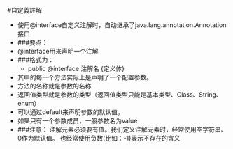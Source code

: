 #自定義註解
- 使用@interface自定义注解时，自动继承了java.lang.annotation.Annotation接口
- ###要点：
- @interface用来声明一个注解
- ###格式为：
  -  public @interface 注解名 {定义体}
 - 其中的每一个方法实际上是声明了一个配置参数。
 - 方法的名称就是参数的名称
 -  返回值类型就是参数的类型（返回值类型只能是基本类型、Class、String、enum）
 -  可以通过default来声明参数的默认值。
 - 如果只有一个参数成员，一般参数名为value
- ###注意：
注解元素必须要有值。我们定义注解元素时，经常使用空字符串、0作为默认值。
也经常使用负数(比如：-1)表示不存在的含义